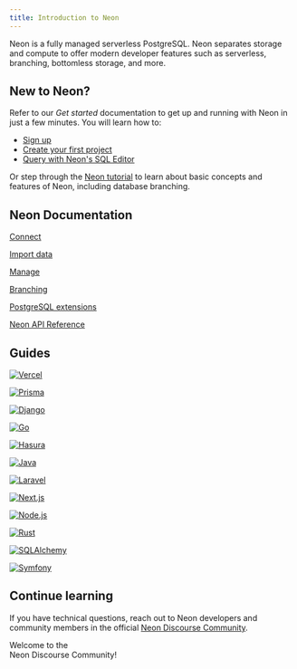 ```yaml
---
title: Introduction to Neon
---
```


Neon is a fully managed serverless PostgreSQL. Neon separates storage and compute to offer modern developer features such as serverless, branching, bottomless storage, and more.

## New to Neon?

Refer to our _Get started_ documentation to get up and running with Neon in just a few minutes. You will learn how to:

- [Sign up](/docs/get-started-with-neon/signing-up)
- [Create your first project](/docs/get-started-with-neon/setting-up-a-project)
- [Query with Neon's SQL Editor](/docs/get-started-with-neon/query-with-neon-sql-editor)

Or step through the [Neon tutorial](/docs/tutorial/neon-tutorial) to learn about basic concepts and features of Neon, including database branching.

## Neon Documentation

<IntroNavigation>

[Connect](/docs/connect/connect-from-any-app 'Learn to connect to a Neon database from any application')

[Import data](/docs/import/import-from-postgres 'Import your own data or sample data that you can use to explore Neon')

[Manage](/docs/manage/overview 'Learn how to manage Neon projects, branches, compute resources, databases, and roles')

[Branching](/docs/introduction/branching 'Learn about branching and how you can use it to optimize development workflows')

[PostgreSQL extensions](/docs/extensions/pg-extensions 'Install supported PostgreSQL extensions')

[Neon API Reference](https://api-docs.neon.tech/reference/getting-started-with-neon-api 'Manage Neon programmatically using the Neon API')

</IntroNavigation>

## Guides

<TechnologyNavigation>

[![Vercel](/images/technology-logos/vercel-logo.svg 'Integrate Neon with Vercel')](/docs/guides/vercel-overview)

[![Prisma](/images/technology-logos/prisma-logo.svg 'Connect from Prisma to Neon')](/docs/guides/prisma)

[![Django](/images/technology-logos/django-logo.svg 'Connect a Django application to Neon')](/docs/guides/django)

[![Go](/images/technology-logos/go-logo.svg 'Connect a Go application to Neon')](/docs/guides/go)

[![Hasura](/images/technology-logos/hasura-logo.svg 'Connect from Hasura Cloud to Neon')](/docs/guides/hasura)

[![Java](/images/technology-logos/java-logo.svg 'Connect a Java application to Neon')](/docs/guides/java)

[![Laravel](/images/technology-logos/laravel-logo.svg 'Connect a Laravel application to Neon')](/docs/guides/laravel)

[![Next.js](/images/technology-logos/nextjs-logo.svg 'Connect a Next.js application to Neon')](/docs/guides/vercel)

[![Node.js](/images/technology-logos/nodejs-logo.svg 'Connect a Node.js application to Neon')](/docs/guides/node)

[![Rust](/images/technology-logos/rust-logo.svg 'Connect a Rust application to Neon')](/docs/guides/rust)

[![SQLAlchemy](/images/technology-logos/sqlalchemy-logo.svg 'Connect an SQLAlchemy application to Neon')](/docs/guides/sqlalchemy)

[![Symfony](/images/technology-logos/symfony-logo.svg 'Connect from Symfony with Doctrine to Neon')](/docs/guides/symfony)

</TechnologyNavigation>

## Continue learning

If you have technical questions, reach out to Neon developers and community members in the official [Neon Discourse Community](https://community.neon.tech/).

<CommunityBanner>Welcome to the <br /> Neon Discourse Community!</CommunityBanner>
